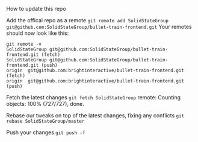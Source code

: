 How to update this repo

Add the offical repo as a remote
`git remote add SolidStateGroup git@github.com:SolidStateGroup/bullet-train-frontend.git`
Your remotes should now look like this:
```
git remote -v 
SolidStateGroup	git@github.com:SolidStateGroup/bullet-train-frontend.git (fetch)
SolidStateGroup	git@github.com:SolidStateGroup/bullet-train-frontend.git (push)
origin	git@github.com:brightinteractive/bullet-train-frontend.git (fetch)
origin	git@github.com:brightinteractive/bullet-train-frontend.git (push)
```

Fetch the latest changes
`git fetch SolidStateGroup`
remote: Counting objects: 100% (727/727), done.

Rebase our tweaks on top of the latest changes, fixing any conflicts
`git rebase SolidStateGroup/master`

Push your changes
`git push -f`

